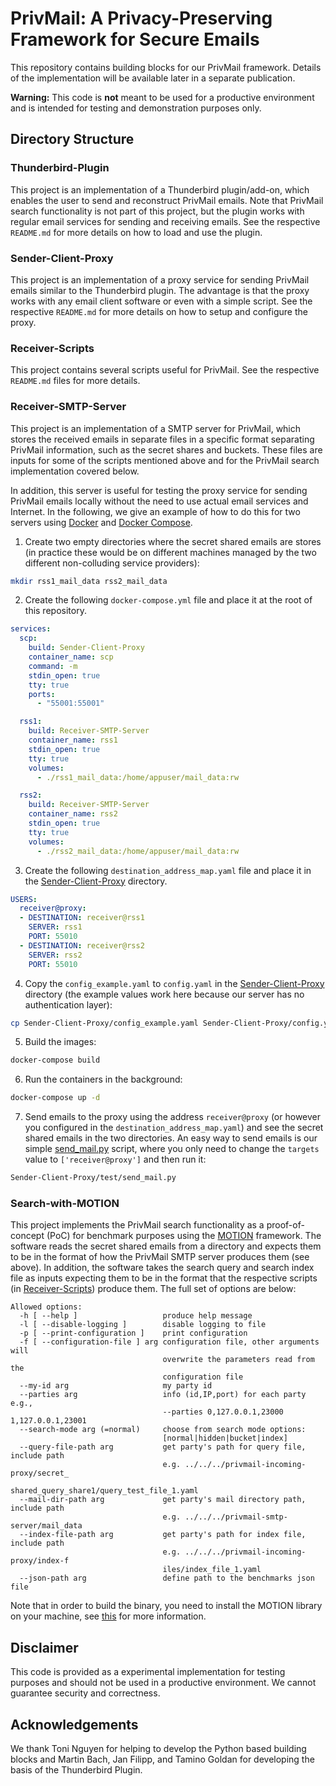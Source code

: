 # PrivMail: A Privacy-Preserving Framework for Secure Emails

This repository contains building blocks for our PrivMail framework. Details of the implementation will be available later in a separate publication.

**Warning:** This code is **not** meant to be used for a productive environment and is intended for testing and demonstration purposes only.

## Directory Structure

### Thunderbird-Plugin

This project is an implementation of a Thunderbird plugin/add-on, which enables the user to send and reconstruct PrivMail emails. Note that PrivMail search functionality is not part of this project, but the plugin works with regular email services for sending and receiving emails. See the respective `README.md` for more details on how to load and use the plugin.

### Sender-Client-Proxy

This project is an implementation of a proxy service for sending PrivMail emails similar to the Thunderbird plugin. The advantage is that the proxy works with any email client software or even with a simple script. See the respective `README.md` for more details on how to setup and configure the proxy.

### Receiver-Scripts

This project contains several scripts useful for PrivMail. See the respective `README.md` files for more details.

### Receiver-SMTP-Server

This project is an implementation of a SMTP server for PrivMail, which stores the received emails in separate files in a specific format separating PrivMail information, such as the secret shares and buckets. These files are inputs for some of the scripts mentioned above and for the PrivMail search implementation covered below.

In addition, this server is useful for testing the proxy service for sending PrivMail emails locally without the need to use actual email services and Internet. In the following, we give an example of how to do this for two servers using [Docker](https://www.docker.com/) and [Docker Compose](https://docs.docker.com/compose/).

1. Create two empty directories where the secret shared emails are stores (in practice these would be on different machines managed by the two different non-colluding service providers):

```bash
mkdir rss1_mail_data rss2_mail_data
```

2. Create the following `docker-compose.yml` file and place it at the root of this repository.

```yaml
services:
  scp:
    build: Sender-Client-Proxy
    container_name: scp
    command: -m
    stdin_open: true
    tty: true
    ports:
      - "55001:55001"

  rss1:
    build: Receiver-SMTP-Server
    container_name: rss1
    stdin_open: true
    tty: true
    volumes:
      - ./rss1_mail_data:/home/appuser/mail_data:rw

  rss2:
    build: Receiver-SMTP-Server
    container_name: rss2
    stdin_open: true
    tty: true
    volumes:
      - ./rss2_mail_data:/home/appuser/mail_data:rw
```

3. Create the following `destination_address_map.yaml` file and place it in the [Sender-Client-Proxy](Sender-Client-Proxy/) directory.

```yaml
USERS:
  receiver@proxy:
  - DESTINATION: receiver@rss1
    SERVER: rss1
    PORT: 55010
  - DESTINATION: receiver@rss2
    SERVER: rss2
    PORT: 55010
```

4. Copy the `config_example.yaml` to `config.yaml` in the [Sender-Client-Proxy](Sender-Client-Proxy/) directory (the example values work here because our server has no authentication layer):

```bash
cp Sender-Client-Proxy/config_example.yaml Sender-Client-Proxy/config.yaml
```

5. Build the images:

```bash
docker-compose build
```

6. Run the containers in the background:

```bash
docker-compose up -d
```

7. Send emails to the proxy using the address `receiver@proxy` (or however you configured in the `destination_address_map.yaml`) and see the secret shared emails in the two directories. An easy way to send emails is our simple [send_mail.py](Sender-Client-Proxy/test/send_mail.py) script, where you only need to change the `targets` value to `['receiver@proxy']` and then run it:

```bash
Sender-Client-Proxy/test/send_mail.py
```

### Search-with-MOTION

This project implements the PrivMail search functionality as a proof-of-concept (PoC) for benchmark purposes using the [MOTION](https://encrypto.de/code/MOTION) framework. The software reads the secret shared emails from a directory and expects them to be in the format of how the PrivMail SMTP server produces them (see above). In addition, the software takes the search query and search index file as inputs expecting them to be in the format that the respective scripts (in [Receiver-Scripts](Receiver-Scripts/)) produce them. The full set of options are below:

```
Allowed options:
  -h [ --help ]                   produce help message
  -l [ --disable-logging ]        disable logging to file
  -p [ --print-configuration ]    print configuration
  -f [ --configuration-file ] arg configuration file, other arguments will
                                  overwrite the parameters read from the
                                  configuration file
  --my-id arg                     my party id
  --parties arg                   info (id,IP,port) for each party e.g.,
                                  --parties 0,127.0.0.1,23000 1,127.0.0.1,23001
  --search-mode arg (=normal)     choose from search mode options:
                                  [normal|hidden|bucket|index]
  --query-file-path arg           get party's path for query file, include path
                                  e.g. ../../../privmail-incoming-proxy/secret_
                                  shared_query_share1/query_test_file_1.yaml
  --mail-dir-path arg             get party's mail directory path, include path
                                  e.g. ../../../privmail-smtp-server/mail_data
  --index-file-path arg           get party's path for index file, include path
                                  e.g. ../../../privmail-incoming-proxy/index-f
                                  iles/index_file_1.yaml
  --json-path arg                 define path to the benchmarks json file
```

Note that in order to build the binary, you need to install the MOTION library on your machine, see [this](https://github.com/encryptogroup/MOTION/blob/dev/README.md#installation) for more information.

## Disclaimer

This code is provided as a experimental implementation for testing purposes and should not be used in a productive environment. We cannot guarantee security and correctness.

## Acknowledgements

We thank Toni Nguyen for helping to develop the Python based building blocks and Martin Bach, Jan Filipp, and Tamino Goldan for developing the basis of the Thunderbird Plugin.
